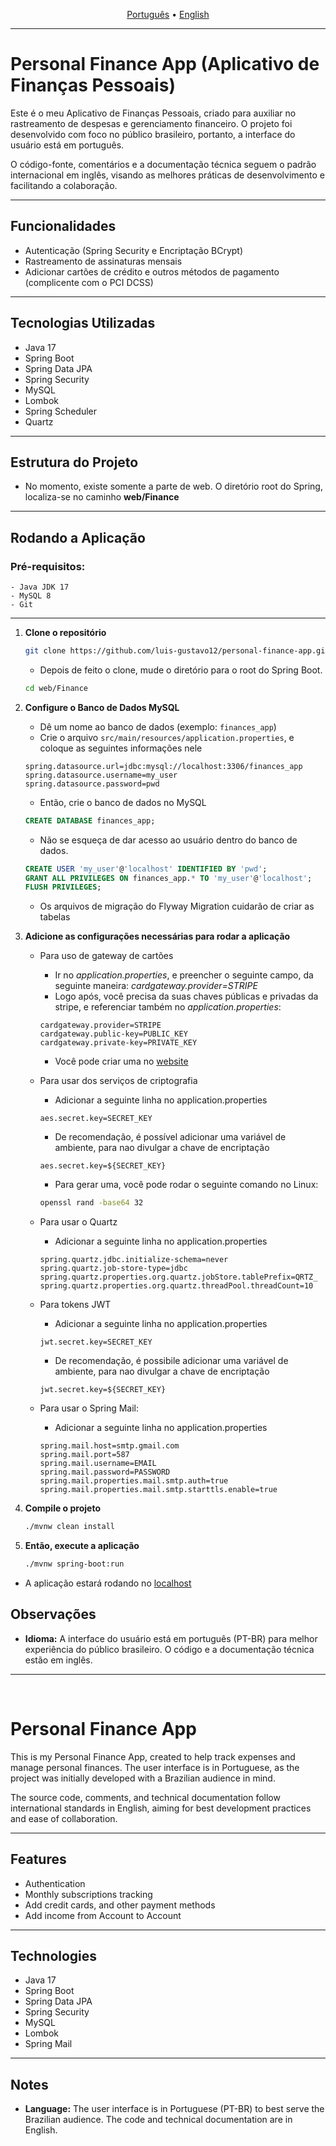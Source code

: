 

<p align="center">
  <a href="#portugues">Português</a> • <a href="#english">English</a>
</p>

---
<a id="portugues"></a>

# Personal Finance App (Aplicativo de Finanças Pessoais)

Este é o meu Aplicativo de Finanças Pessoais, criado para auxiliar no rastreamento de despesas e gerenciamento financeiro. O projeto foi desenvolvido com foco no público brasileiro, portanto, a interface do usuário está em português.

O código-fonte, comentários e a documentação técnica seguem o padrão internacional em inglês, visando as melhores práticas de desenvolvimento e facilitando a colaboração.

---

## Funcionalidades

- Autenticação (Spring Security e Encriptação BCrypt)
- Rastreamento de assinaturas mensais
- Adicionar cartões de crédito e outros métodos de pagamento (complicente com o PCI DCSS)

---

## Tecnologias Utilizadas

- Java 17
- Spring Boot
- Spring Data JPA
- Spring Security
- MySQL
- Lombok
- Spring Scheduler
- Quartz

---

## Estrutura do Projeto

- No momento, existe somente a parte de web. O diretório root do Spring, localiza-se no caminho **web/Finance**

---

## Rodando a Aplicação


### Pré-requisitos:

    - Java JDK 17
    - MySQL 8
    - Git

---


1. **Clone o repositório**
    ```bash
    git clone https://github.com/luis-gustavo12/personal-finance-app.git
    ```

    - Depois de feito o clone, mude o diretório para o root do Spring Boot.

    ```bash
    cd web/Finance
    ```

2. **Configure o Banco de Dados MySQL**
    - Dê um nome ao banco de dados (exemplo: `finances_app`)
    - Crie o arquivo `src/main/resources/application.properties`, e coloque as seguintes informações nele

    ```properties
    spring.datasource.url=jdbc:mysql://localhost:3306/finances_app
    spring.datasource.username=my_user
    spring.datasource.password=pwd
    ```

    - Então, crie o banco de dados no MySQL
    ```SQL
    CREATE DATABASE finances_app;
    ```

    - Não se esqueça de dar acesso ao usuário dentro do banco de dados.

    ```SQL
    CREATE USER 'my_user'@'localhost' IDENTIFIED BY 'pwd';
    GRANT ALL PRIVILEGES ON finances_app.* TO 'my_user'@'localhost';
    FLUSH PRIVILEGES;
    ```

    - Os arquivos de migração do Flyway Migration cuidarão de criar as tabelas

3. **Adicione as configurações necessárias para rodar a aplicação**

    - Para uso de gateway de cartões
        - Ir no _application.properties_, e preencher o seguinte campo, da seguinte maneira:  *cardgateway.provider=STRIPE*
        - Logo após, você precisa da suas chaves públicas e privadas da stripe, e referenciar também no _application.properties_:
        ```properties
        cardgateway.provider=STRIPE
        cardgateway.public-key=PUBLIC_KEY
        cardgateway.private-key=PRIVATE_KEY
        ```

        - Você pode criar uma no [website](https://docs.stripe.com/keys)

    - Para usar dos serviços de criptografia
        - Adicionar a seguinte linha no application.properties
        ```properties
        aes.secret.key=SECRET_KEY
        ```
        - De recomendação, é possível adicionar uma variável de ambiente, para nao divulgar a chave de encriptação
        ```properties
        aes.secret.key=${SECRET_KEY}
        ```
        - Para gerar uma, você pode rodar o seguinte comando no Linux:
        ```bash
        openssl rand -base64 32
        ``` 
    - Para usar o Quartz
        - Adicionar a seguinte linha no application.properties
        ```properties        
        spring.quartz.jdbc.initialize-schema=never
        spring.quartz.job-store-type=jdbc
        spring.quartz.properties.org.quartz.jobStore.tablePrefix=QRTZ_
        spring.quartz.properties.org.quartz.threadPool.threadCount=10
        ```        
    - Para tokens JWT
        - Adicionar a seguinte linha no application.properties
        ```properties
        jwt.secret.key=SECRET_KEY
        ```
        - De recomendação, é possibile adicionar uma variável de ambiente, para nao divulgar a chave de encriptação
        ```properties
        jwt.secret.key=${SECRET_KEY}
        ```
    - Para usar o Spring Mail:
        - Adicionar a seguinte linha no application.properties
        ```properties
        spring.mail.host=smtp.gmail.com
        spring.mail.port=587
        spring.mail.username=EMAIL
        spring.mail.password=PASSWORD
        spring.mail.properties.mail.smtp.auth=true
        spring.mail.properties.mail.smtp.starttls.enable=true
        ```



4. **Compile o projeto**
    ```bash
    ./mvnw clean install
    ```

5. **Então, execute a aplicação**
    ```bash
    ./mvnw spring-boot:run
    ```

- A aplicação estará rodando no [localhost](http://localhost:8080)


## Observações

*   **Idioma:** A interface do usuário está em português (PT-BR) para melhor experiência do público brasileiro. O código e a documentação técnica estão em inglês.



---
<br>
<a id="english"></a>
<!-- English Content Starts Here -->

# Personal Finance App

This is my Personal Finance App, created to help track expenses and manage personal finances. The user interface is in Portuguese, as the project was initially developed with a Brazilian audience in mind.

The source code, comments, and technical documentation follow international standards in English, aiming for best development practices and ease of collaboration.

---

## Features

- Authentication
- Monthly subscriptions tracking
- Add credit cards, and other payment methods
- Add income from Account to Account

---

## Technologies

- Java 17
- Spring Boot
- Spring Data JPA
- Spring Security
- MySQL
- Lombok
- Spring Mail

---

## Notes

*   **Language:** The user interface is in Portuguese (PT-BR) to best serve the Brazilian audience. The code and technical documentation are in English.
